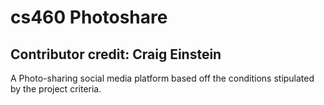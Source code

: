 # cs460 Photoshare
## Contributor credit: Craig Einstein
A Photo-sharing social media platform based off the conditions stipulated by the project criteria.

